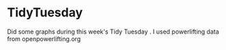 # TidyTuesday
Did some graphs during this week's Tidy Tuesday . I used powerlifting data from openpowerlifting.org
